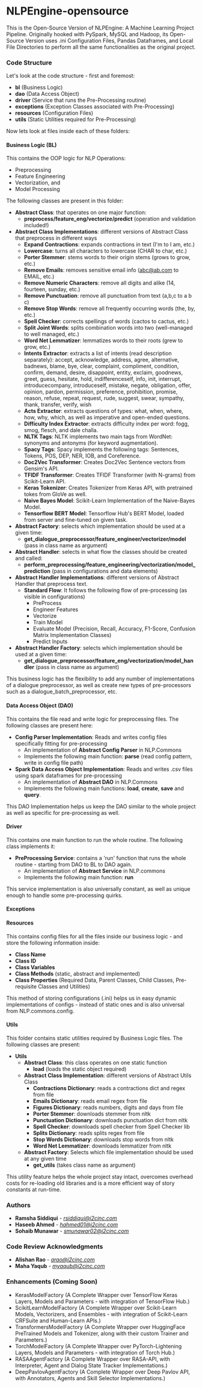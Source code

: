 # NLPEngine-opensource
This is the Open-Source Version of NLPEngine: A Machine Learning Project Pipeline. Originally hooked with PySpark, MySQL and Hadoop, its Open-Source Version uses 
.ini Configuration Files, Pandas Dataframes, and Local File Directories to perform all the same functionalities as the original project.  

### Code Structure
Let's look at the code structure - first and foremost:
- **bl** (Business Logic)
- **dao** (Data Access Object)
- **driver** (Service that runs the Pre-Processing routine)
- **exceptions** (Exception Classes associated with Pre-Processing)
- **resources** (Configuration Files)
- **utils** (Static Utilities required for Pre-Processing)

Now lets look at files inside each of these folders:
#### Business Logic (BL)
This contains the OOP logic for NLP Operations: 
- Preprocessing
- Feature Engineering
- Vectorization, and
- Model Processing

The following classes are present in this folder:
- **Abstract Class**: that operates on one major function:
    - **preprocess/feature_eng/vectorize/predict** (operation and validation included!)
- **Abstract Class Implementations**: different versions of Abstract Class that preprocess in different ways
    - **Expand Contractions**: expands contractions in text (I'm to I am, etc.)
    - **Lowercase**: turns all characters to lowercase (CHAR to char, etc.)
    - **Porter Stemmer**: stems words to their origin stems (grows to grow, etc.)
    - **Remove Emails**: removes sensitive email info (abc@ab.com to EMAIL, etc.)
    - **Remove Numeric Characters**: remove all digits and alike (14, fourteen, sunday, etc.)
    - **Remove Punctuation**: remove all punctuation from text (a,b,c to a b c)
    - **Remove Stop Words**: remove all frequently occurring words (the, by, etc.)
    - **Spell Checker**: corrects spellings of words (cactos to cactus, etc.)
    - **Split Joint Words**: splits combination words into two (well-managed to well managed, etc.)
    - **Word Net Lemmatizer**: lemmatizes words to their roots (grew to grow, etc.)
    - **Intents Extractor**: extracts a list of intents (read description separately): accept, acknowledge, address, agree, alternative, badnews, blame, bye, clear, complaint, compliment, condition, confirm, demand, desire, disappoint, entity, exclaim, goodnews, greet, guess, hesitate, hold, indifferenceself, info, init, interrupt, introducecompany, introduceself, mistake, negate, obligation, offer, opinion, pardon, permission, preference, prohibition, promise, reason, refuse, repeat, request, rude, suggest, swear, sympathy, thank, transfer, verify, wish 
    - **Acts Extractor**: extracts questions of types: what, when, where, how, why, which, as well as imperative and open-ended questions.
    - **Difficulty Index Extractor**: extracts difficulty index per word: fogg, smog, flesch, and dale challa.
    - **NLTK Tags**: NLTK implements two main tags from WordNet: synonyms and antonyms (for keyword augmentation).
    - **Spacy Tags**: Spacy implements the following tags: Sentences, Tokens, POS, DEP, NER, IOB, and Coreference.
    - **Doc2Vec Transformer**: Creates Doc2Vec Sentence vectors from Gensim's API.
    - **TFIDF Transformer**: Creates TFIDF Transformer (with N-grams) from Scikit-Learn API.
    - **Keras Tokenizer**: Creates Tokenizer from Keras API, with pretrained tokes from GloVe as well.
    - **Naive Bayes Model**: Scikit-Learn Implementation of the Naive-Bayes Model.
    - **Tensorflow BERT Model**: Tensorflow Hub's BERT Model, loaded from server and fine-tuned on given task.
- **Abstract Factory**: selects which implementation should be used at a given time:
    - **get_dialogue_preprocessor/feature_engineer/vectorizer/model** (pass in class name as argument)
- **Abstract Handler**: selects in what flow the classes should be created and called:
    - **perform_preprocessing/feature_engineering/vectorization/model_prediction** (pass in configurations and data elements)  
- **Abstract Handler Implementations**: different versions of Abstract Handler that preprocess text.
    - **Standard Flow**: It follows the following flow of pre-processing (as visible in configurations)
        - PreProcess
        - Engineer Features
        - Vectorize
        - Train Model
        - Evaluate Model (Precision, Recall, Accuracy, F1-Score, Confusion Matrix Implementation Classes)
        - Predict Inputs
- **Abstract Handler Factory**: selects which implementation should be used at a given time:
    - **get_dialogue_preprocessor/feature_eng/vectorization/model_handler** (pass in class name as argument)

This business logic has the flexibility to add any number of implementations of a dialogue preprocessor, as well as create new types of pre-processors such as a dialogue_batch_preprocessor, etc.

#### Data Access Object (DAO)
This contains the file read and write logic for preprocessing files. The following classes are present here:
- **Config Parser Implementation**: Reads and writes config files specifically fitting for pre-processing
    - An implementation of **Abstract Config Parser** in NLP.Commons
    - Implements the following main function: **parse** (read config pattern, write in config file path)
- **Spark Data Access Object Implementation**: Reads and writes .csv files using spark dataframes for pre-processing
    - An implementation of **Abstract DAO** in NLP.Commons
    - Implements the following main functions: **load**, **create**, **save** and **query**.

This DAO Implementation helps us keep the DAO similar to the whole project as well as specific for pre-processing as well.

#### Driver
This contains one main function to run the whole routine. The following class implements it:
- **PreProcessing Service**: contains a 'run' function that runs the whole routine - starting from DAO to BL to DAO again.
    - An implementation of **Abstract Service** in NLP.commons
    - Implements the following main function: **run**

This service implementation is also universally constant, as well as unique enough to handle some pre-processing quirks.

#### Exceptions

#### Resources
This contains config files for all the files inside our business logic - and store the following information inside:
- **Class Name**
- **Class ID**
- **Class Variables**
- **Class Methods** (static, abstract and implemented)
- **Class Properties** (Required Data, Parent Classes, Child Classes, Pre-requisite Classes and Utilities)

This method of storing configurations (.ini) helps us in easy dynamic implementations of configs - instead of static ones and is also universal from NLP.commons.config.

#### Utils
This folder contains static utilities required by Business Logic files. The following classes are present:
- **Utils**
  - **Abstract Class**: this class operates on one static function
      - **load** (loads the static object required)
  - **Abstract Class Implementation**: different versions of Abstract Utils Class
      - **Contractions Dictionary**: reads a contractions dict and regex from file
      - **Emails Dictionary**: reads email regex from file
      - **Figures Dictionary**: reads numbers, digits and days from file
      - **Porter Stemmer**: downloads stemmer from nltk
      - **Punctuation Dictionary**: downloads punctuation dict from nltk
      - **Spell Checker**: downloads spell checker from Spell Checker lib
      - **Splits Dictionary**: reads splits regex from file
      - **Stop Words Dictionary**: downloads stop words from nltk
      - **Word Net Lemmatizer**: downloads lemmatizer from nltk
  - **Abstract Factory**: Selects which file implementation should be used at any given time
      - **get_utils** (takes class name as argument)

This utility feature helps the whole project stay intact, overcomes overhead costs for re-loading old libraries and is a more efficient way of story constants at run-time.

### Authors

- **Ramsha Siddiqui** - *rsiddiqui@i2cinc.com*
- **Haseeb Ahmed** - *hahmed01@i2cinc.com*
- **Sohaib Munawar** - *smunawar02@i2cinc.com*

### Code Review Acknowledgments

- **Alishan Rao** - *arao@i2cinc.com*
- **Maha Yaqub** - *myaqub@i2cinc.com* 


### Enhancements (Coming Soon)
- KerasModelFactory (A Complete Wrapper over TensorFlow Keras Layers, Models and Parameters - with integration of TensorFlow Hub.)
- ScikitLearnModelFactory (A Complete Wrapper over Scikit-Learn Models, Vectorizers, and Ensembles - with integration of Scikit-Learn CRFSuite and Human-Learn APIs.)
- TransformersModelFactory (A Complete Wrapper over HuggingFace PreTrained Models and Tokenizer, along with their custom Trainer and Parameters.)
- TorchModelFactory (A Complete Wrapper over PyTorch-Lightening Layers, Models and Parameters - with integration of Torch Hub.)
- RASAAgentFactory (A Complete Wrapper over RASA-API, with Interpreter, Agent and Dialog State Tracker Implementations.)
- DeepPavlovAgentFactory (A Complete Wrapper over Deep Pavlov API, with Annotators, Agents and Skill Selector Implementations.)


